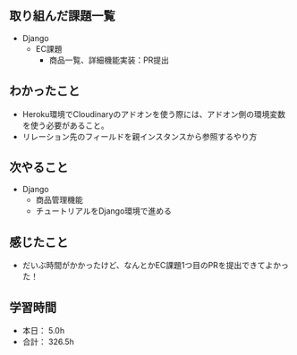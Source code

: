 ## 取り組んだ課題一覧

- Django
  - EC課題
    - 商品一覧、詳細機能実装：PR提出

## わかったこと
- Heroku環境でCloudinaryのアドオンを使う際には、アドオン側の環境変数を使う必要があること。
- リレーション先のフィールドを親インスタンスから参照するやり方

## 次やること
- Django
  - 商品管理機能
  - チュートリアルをDjango環境で進める

## 感じたこと
- だいぶ時間がかかったけど、なんとかEC課題1つ目のPRを提出できてよかった！


## 学習時間

- 本日： 5.0h
- 合計： 326.5h
